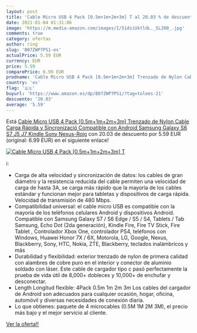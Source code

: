 ```yaml
---
layout: post
title: 'Cable Micro USB 4 Pack [0.5m+1m+2m+3m] T al 20.03 % de descuento'
date: 2021-01-04 01:31:06
image: 'https://m.media-amazon.com/images/I/51dsiUktldL._SL200_.jpg'
comments: true
category: ofertas
author: ring
slug: 'B07ZWP7PS1-es'
actualPrice: 5.59 EUR
currency: EUR
price: 5.59
comparePrice: 6.99 EUR
prodname: 'Cable Micro USB 4 Pack [0.5m+1m+2m+3m] Trenzado de Nylon Cable Carga Rápida y Sincronizació Compatible con Android  Samsung Galaxy S6 S7 J5 J7  Kindle  Sony  Nexus-Rojo'
country: 'es'
flag: '🇪🇸'
buyurl: 'https://www.amazon.es/dp/B07ZWP7PS1/?tag=tolees-21'
descuento: '20.03'
average: '5.59'
---
```


Está [Cable Micro USB 4 Pack [0.5m+1m+2m+3m] Trenzado de Nylon Cable Carga Rápida y Sincronizació Compatible con Android  Samsung Galaxy S6 S7 J5 J7  Kindle  Sony  Nexus-Rojo](https://www.amazon.es/dp/B07ZWP7PS1/?tag=tolees-21) con 20.03 de descuento por 5.59 EUR (original: 6.99 EUR) en el siguiente enlace!

[![Cable Micro USB 4 Pack [0.5m+1m+2m+3m] T](https://m.media-amazon.com/images/I/51dsiUktldL._SL200_.jpg)](https://www.amazon.es/dp/B07ZWP7PS1/?tag=tolees-21)

ℹ️:

- Carga de alta velocidad y sincronización de datos: los cables de gran diámetro y la resistencia reducida del cable permiten una velocidad de carga de hasta 3A, se carga más rápido que la mayoría de los cables estándar y funcionan mejor para tabletas y dispositivos de carga rápida. Velocidad de transmisión de 480 Mbps.
- Compatibilidad universal: el cable micro USB es compatible con la mayoría de los teléfonos celulares Android y dispositivos Android. Compatible con Samsung Galaxy S7 / S6 Edge / S5 / S4, Tablets / Tab Samsung, Echo Dot (2da generación), Kindle Fire, Fire TV Stick, Fire Tablet , Controlador Xbox One, controlador PS4, teléfonos con Windows, Huawei Honor 7X / 6X, Motorola, LG, Google, Nexus, Blackberry, Sony, HTC, Nokia, ZTE, Blackberry, teclados inalámbricos y más
- Durabilidad y flexibilidad: exterior trenzado de nylon de primera calidad con alambres de cobre puro en el interior y conector de aluminio soldado con láser. Este cable de cargador tipo c pasó perfectamente la prueba de vida útil de 8,000+ dobleces y 10,000+ de enchufar y desconectar.
- Length Longitud flexible: 4Pack 0.5m 1m 2m 3m Los cables del cargador de Android son adecuados para cualquier ocasión, hogar, oficina, automóvil y diversas necesidades de conexión diaria.
- Lo que obtienes: paquete de 4 microcables (0.5M 1M 2M 3M), el precio más bajo y el mejor servicio al cliente.

[Ver la oferta!!](https://www.amazon.es/dp/B07ZWP7PS1/?tag=tolees-21)
